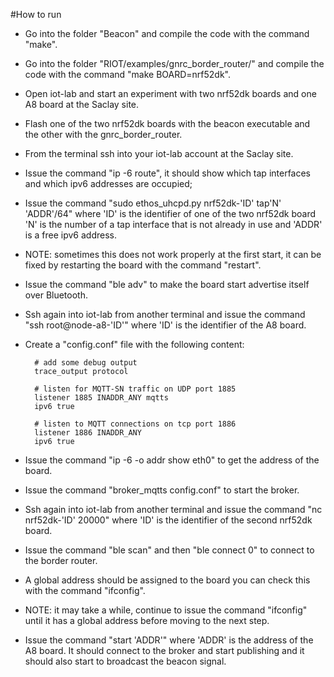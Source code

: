 #How to run
- Go into the folder "Beacon" and compile the code with the command "make".
- Go into the folder "RIOT/examples/gnrc_border_router/" and compile the code with the command "make BOARD=nrf52dk".
- Open iot-lab and start an experiment with two nrf52dk boards and one A8 board at the Saclay site.
- Flash one of the two nrf52dk boards with the beacon executable and the other with the gnrc_border_router.
- From the terminal ssh into your iot-lab account at the Saclay site.
- Issue the command "ip -6 route", it should show which tap interfaces and which ipv6 addresses are occupied;
- Issue the command "sudo ethos_uhcpd.py nrf52dk-'ID' tap'N' 'ADDR'/64" where 'ID' is the identifier of one of the two nrf52dk board 'N' is the number of a tap interface that is not already in use and 'ADDR' is a free ipv6 address.
- NOTE: sometimes this does not work properly at the first start, it can be fixed by restarting the board with the command "restart".
- Issue the command "ble adv" to make the board start advertise itself over Bluetooth.
- Ssh again into iot-lab from another terminal and issue the command "ssh root@node-a8-'ID'" where 'ID' is the identifier of the A8 board.
- Create a "config.conf" file with the following content:

        # add some debug output
        trace_output protocol

        # listen for MQTT-SN traffic on UDP port 1885
        listener 1885 INADDR_ANY mqtts
        ipv6 true

        # listen to MQTT connections on tcp port 1886
        listener 1886 INADDR_ANY
        ipv6 true
- Issue the command "ip -6 -o addr show eth0" to get the address of the board.
- Issue the command "broker_mqtts config.conf" to start the broker.
- Ssh again into iot-lab from another terminal and issue the command "nc nrf52dk-'ID' 20000" where 'ID' is the identifier of the second nrf52dk board.
- Issue the command "ble scan" and then "ble connect 0" to connect to the border router.
- A global address should be assigned to the board you can check this with the command "ifconfig".
- NOTE: it may take a while, continue to issue the command "ifconfig" until it has a global address before moving to the next step.
- Issue the command "start 'ADDR'" where 'ADDR' is the address of the A8 board. It should connect to the broker and start publishing and it should also start to broadcast the beacon signal.